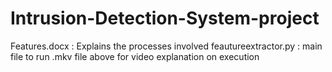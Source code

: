 # Intrusion-Detection-System-project
Features.docx : Explains the processes involved
feautureextractor.py : main file to run
.mkv file above for video explanation on execution
